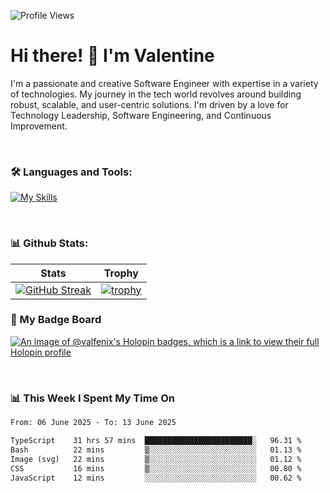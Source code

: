 
    
![Profile Views](https://komarev.com/ghpvc/?username=theodogwutech&color=blue)

# Hi there! 👋 I'm Valentine 
I'm a passionate and creative Software Engineer with expertise in a variety of technologies. My journey in the tech world revolves around building robust, scalable, and user-centric solutions. I'm driven by a love for Technology Leadership, Software Engineering, and Continuous Improvement.

<br />



### 🛠 Languages and Tools:

[![My Skills](https://skillicons.dev/icons?i=nodejs,js,nestjs,nextjs,react,vuejs,nuxtjs,express,tailwind,styledcomponents,materialui,mongodb,sequelize,mysql,postgres,pinia,redux,vite,html,css,pug,aws,prisma,bitbucket,bootstrap,emotion,git,gitlab,go,heroku,jest,netlify,nginx,npm,postman,rabbitmq,redis,supabase,svg,github,ts,ubuntu,vercel,vscode,yarn,powershell&perline=15)](https://skillicons.dev)

<br />

### 📊 Github Stats:

| Stats            | Trophy               |
|-----------------------|-------------------|
| [![GitHub Streak](https://streak-stats.demolab.com?user=theodogwutech&theme=great-gatsby&hide_border=true&border_radius=9.9)](https://git.io/streak-stats) | [![trophy](https://github-profile-trophy.vercel.app/?username=theodogwutech&theme=darkhub&column=7)](https://github.com/ryo-ma/github-profile-trophy) |

### 🥇 My Badge Board
[![An image of @valfenix's Holopin badges, which is a link to view their full Holopin profile](https://holopin.me/valfenix)](https://holopin.io/@valfenix)

<br />

### 📊 This Week I Spent My Time On
<!--START_SECTION:waka-->

```txt
From: 06 June 2025 - To: 13 June 2025

TypeScript    31 hrs 57 mins  ████████████████████████░   96.31 %
Bash          22 mins         ▒░░░░░░░░░░░░░░░░░░░░░░░░   01.13 %
Image (svg)   22 mins         ▒░░░░░░░░░░░░░░░░░░░░░░░░   01.12 %
CSS           16 mins         ▒░░░░░░░░░░░░░░░░░░░░░░░░   00.80 %
JavaScript    12 mins         ░░░░░░░░░░░░░░░░░░░░░░░░░   00.62 %
```

<!--END_SECTION:waka-->




